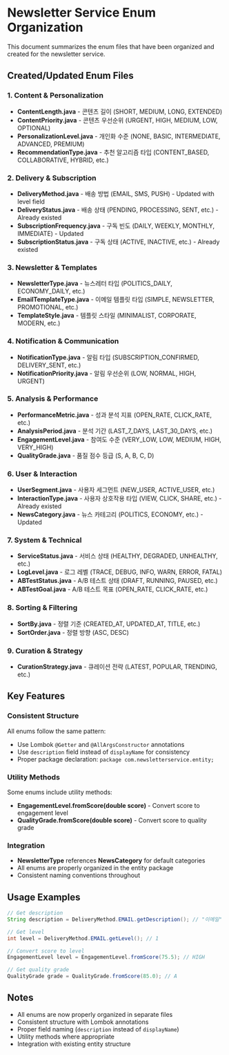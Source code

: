 # Newsletter Service Enum Organization

This document summarizes the enum files that have been organized and created for the newsletter service.

## Created/Updated Enum Files

### 1. Content & Personalization
- **ContentLength.java** - 콘텐츠 길이 (SHORT, MEDIUM, LONG, EXTENDED)
- **ContentPriority.java** - 콘텐츠 우선순위 (URGENT, HIGH, MEDIUM, LOW, OPTIONAL)
- **PersonalizationLevel.java** - 개인화 수준 (NONE, BASIC, INTERMEDIATE, ADVANCED, PREMIUM)
- **RecommendationType.java** - 추천 알고리즘 타입 (CONTENT_BASED, COLLABORATIVE, HYBRID, etc.)

### 2. Delivery & Subscription
- **DeliveryMethod.java** - 배송 방법 (EMAIL, SMS, PUSH) - Updated with level field
- **DeliveryStatus.java** - 배송 상태 (PENDING, PROCESSING, SENT, etc.) - Already existed
- **SubscriptionFrequency.java** - 구독 빈도 (DAILY, WEEKLY, MONTHLY, IMMEDIATE) - Updated
- **SubscriptionStatus.java** - 구독 상태 (ACTIVE, INACTIVE, etc.) - Already existed

### 3. Newsletter & Templates
- **NewsletterType.java** - 뉴스레터 타입 (POLITICS_DAILY, ECONOMY_DAILY, etc.)
- **EmailTemplateType.java** - 이메일 템플릿 타입 (SIMPLE, NEWSLETTER, PROMOTIONAL, etc.)
- **TemplateStyle.java** - 템플릿 스타일 (MINIMALIST, CORPORATE, MODERN, etc.)

### 4. Notification & Communication
- **NotificationType.java** - 알림 타입 (SUBSCRIPTION_CONFIRMED, DELIVERY_SENT, etc.)
- **NotificationPriority.java** - 알림 우선순위 (LOW, NORMAL, HIGH, URGENT)

### 5. Analysis & Performance
- **PerformanceMetric.java** - 성과 분석 지표 (OPEN_RATE, CLICK_RATE, etc.)
- **AnalysisPeriod.java** - 분석 기간 (LAST_7_DAYS, LAST_30_DAYS, etc.)
- **EngagementLevel.java** - 참여도 수준 (VERY_LOW, LOW, MEDIUM, HIGH, VERY_HIGH)
- **QualityGrade.java** - 품질 점수 등급 (S, A, B, C, D)

### 6. User & Interaction
- **UserSegment.java** - 사용자 세그먼트 (NEW_USER, ACTIVE_USER, etc.)
- **InteractionType.java** - 사용자 상호작용 타입 (VIEW, CLICK, SHARE, etc.) - Already existed
- **NewsCategory.java** - 뉴스 카테고리 (POLITICS, ECONOMY, etc.) - Updated

### 7. System & Technical
- **ServiceStatus.java** - 서비스 상태 (HEALTHY, DEGRADED, UNHEALTHY, etc.)
- **LogLevel.java** - 로그 레벨 (TRACE, DEBUG, INFO, WARN, ERROR, FATAL)
- **ABTestStatus.java** - A/B 테스트 상태 (DRAFT, RUNNING, PAUSED, etc.)
- **ABTestGoal.java** - A/B 테스트 목표 (OPEN_RATE, CLICK_RATE, etc.)

### 8. Sorting & Filtering
- **SortBy.java** - 정렬 기준 (CREATED_AT, UPDATED_AT, TITLE, etc.)
- **SortOrder.java** - 정렬 방향 (ASC, DESC)

### 9. Curation & Strategy
- **CurationStrategy.java** - 큐레이션 전략 (LATEST, POPULAR, TRENDING, etc.)

## Key Features

### Consistent Structure
All enums follow the same pattern:
- Use Lombok `@Getter` and `@AllArgsConstructor` annotations
- Use `description` field instead of `displayName` for consistency
- Proper package declaration: `package com.newsletterservice.entity;`

### Utility Methods
Some enums include utility methods:
- **EngagementLevel.fromScore(double score)** - Convert score to engagement level
- **QualityGrade.fromScore(double score)** - Convert score to quality grade

### Integration
- **NewsletterType** references **NewsCategory** for default categories
- All enums are properly organized in the entity package
- Consistent naming conventions throughout

## Usage Examples

```java
// Get description
String description = DeliveryMethod.EMAIL.getDescription(); // "이메일"

// Get level
int level = DeliveryMethod.EMAIL.getLevel(); // 1

// Convert score to level
EngagementLevel level = EngagementLevel.fromScore(75.5); // HIGH

// Get quality grade
QualityGrade grade = QualityGrade.fromScore(85.0); // A
```

## Notes

- All enums are now properly organized in separate files
- Consistent structure with Lombok annotations
- Proper field naming (`description` instead of `displayName`)
- Utility methods where appropriate
- Integration with existing entity structure
